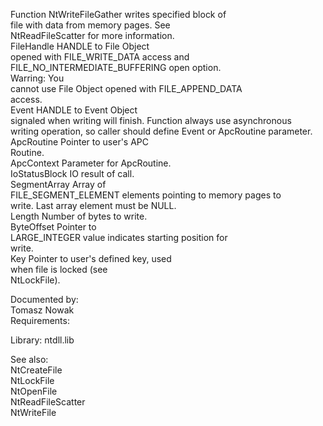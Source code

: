 Function NtWriteFileGather writes specified block of \
file with data from memory pages. See \
NtReadFileScatter for more information. \
FileHandle HANDLE to File Object \
opened with FILE\_WRITE\_DATA access and \
FILE\_NO\_INTERMEDIATE\_BUFFERING open option. \
Warring: You \
cannot use File Object opened with FILE\_APPEND\_DATA \
access. \
Event HANDLE to Event Object \
signaled when writing will finish. Function always use asynchronous \
writing operation, so caller should define Event or ApcRoutine parameter. \
ApcRoutine Pointer to user's APC \
Routine. \
ApcContext Parameter for ApcRoutine. \
IoStatusBlock IO result of call. \
SegmentArray Array of \
FILE\_SEGMENT\_ELEMENT elements pointing to memory pages to \
write. Last array element must be NULL. \
Length Number of bytes to write. \
ByteOffset Pointer to \
LARGE\_INTEGER value indicates starting position for \
write. \
Key Pointer to user's defined key, used \
when file is locked \(see \
NtLockFile\).

Documented by: \
Tomasz Nowak \
Requirements:

Library: ntdll.lib

See also: \
NtCreateFile \
NtLockFile \
NtOpenFile \
NtReadFileScatter \
NtWriteFile
